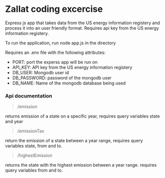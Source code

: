 # Zallat coding excercise

Express js app that takes data from the US energy information registery and process it into an user friendly format.
Requires api key from the US energy information registery.

To run the application, run node app.js in the directory

Requires an .env file with the following attributes:
- PORT: port the experss app will be run on
- API_KEY: API key from the US energy information registery
- DB_USER: Mongodb user id
- DB_PASSWORD: password of the mongodb user
- DB_NAME: Name of the mongodb database being used

### Api documentation
> /emission

returns emission of a state on a specific year, requires query variables state and year

> /emissionTax

return the emission of a state between a year range, requires query variables state, from and to.

> /highestEmission

returns the state with the highest emission between a year range. requires query variables from and to.